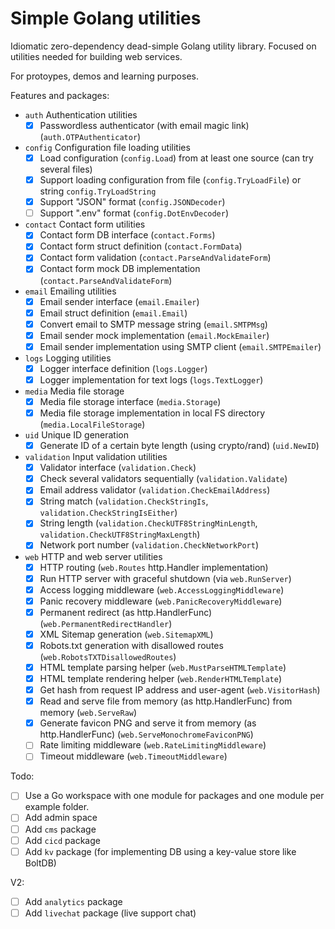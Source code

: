 # Simple Golang utilities

Idiomatic zero-dependency dead-simple Golang utility library.
Focused on utilities needed for building web services.

For protoypes, demos and learning purposes.

Features and packages:
- `auth` Authentication utilities
	- [x] Passwordless authenticator (with email magic link) (`auth.OTPAuthenticator`)
- `config` Configuration file loading utilities
	- [x] Load configuration (`config.Load`) from at least one source (can try several files)
	- [x] Support loading configuration from file (`config.TryLoadFile`) or string `config.TryLoadString`
	- [x] Support "JSON" format (`config.JSONDecoder`)
	- [ ] Support ".env" format (`config.DotEnvDecoder`)
- `contact` Contact form utilities
	- [x] Contact form DB interface (`contact.Forms`)
	- [x] Contact form struct definition (`contact.FormData`)
	- [x] Contact form validation (`contact.ParseAndValidateForm`)
	- [x] Contact form mock DB implementation (`contact.ParseAndValidateForm`)
- `email` Emailing utilities
	- [x] Email sender interface (`email.Emailer`)
	- [x] Email struct definition (`email.Email`)
	- [x] Convert email to SMTP message string (`email.SMTPMsg`)
	- [x] Email sender mock implementation (`email.MockEmailer`)
	- [x] Email sender implementation using SMTP client (`email.SMTPEmailer`)
- `logs` Logging utilities
	- [x] Logger interface definition (`logs.Logger`)
	- [x] Logger implementation for text logs (`logs.TextLogger`)
- `media` Media file storage
	- [x] Media file storage interface (`media.Storage`)
	- [x] Media file storage implementation in local FS directory (`media.LocalFileStorage`)
- `uid` Unique ID generation
	- [x] Generate ID of a certain byte length (using crypto/rand) (`uid.NewID`)
- `validation` Input validation utilities
	- [x] Validator interface (`validation.Check`)
	- [x] Check several validators sequentially (`validation.Validate`)
	- [x] Email address validator (`validation.CheckEmailAddress`)
	- [x] String match (`validation.CheckStringIs`, `validation.CheckStringIsEither`)
	- [x] String length (`validation.CheckUTF8StringMinLength`, `validation.CheckUTF8StringMaxLength`)
	- [x] Network port number (`validation.CheckNetworkPort`)
- `web` HTTP and web server utilities
	- [x] HTTP routing (`web.Routes` http.Handler implementation)
	- [x] Run HTTP server with graceful shutdown (via `web.RunServer`)
	- [x] Access logging middleware (`web.AccessLoggingMiddleware`)
	- [x] Panic recovery middleware (`web.PanicRecoveryMiddleware`)
	- [x] Permanent redirect (as http.HandlerFunc) (`web.PermanentRedirectHandler`)
	- [x] XML Sitemap generation (`web.SitemapXML`)
	- [x] Robots.txt generation with disallowed routes (`web.RobotsTXTDisallowedRoutes`)
	- [x] HTML template parsing helper (`web.MustParseHTMLTemplate`)
	- [x] HTML template rendering helper (`web.RenderHTMLTemplate`)
	- [x] Get hash from request IP address and user-agent (`web.VisitorHash`)
	- [x] Read and serve file from memory (as http.HandlerFunc) from memory (`web.ServeRaw`)
	- [x] Generate favicon PNG and serve it from memory (as http.HandlerFunc) (`web.ServeMonochromeFaviconPNG`)
	- [ ] Rate limiting middleware (`web.RateLimitingMiddleware`)
	- [ ] Timeout middleware (`web.TimeoutMiddleware`)

Todo:
- [ ] Use a Go workspace with one module for packages and one module per example folder.
- [ ] Add admin space
- [ ] Add `cms` package
- [ ] Add `cicd` package
- [ ] Add `kv` package (for implementing DB using a key-value store like BoltDB)

V2:
- [ ] Add `analytics` package
- [ ] Add `livechat` package (live support chat)
